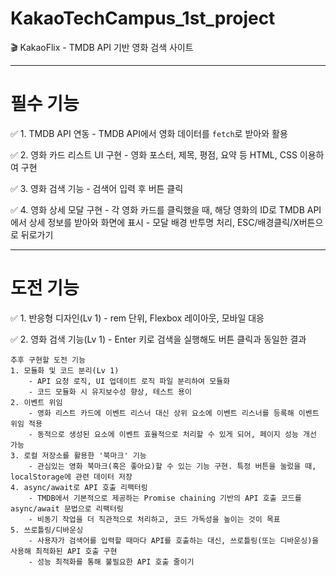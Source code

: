 # KakaoTechCampus_1st_project

🎬 KakaoFlix - TMDB API 기반 영화 검색 사이트

---

# 필수 기능

✅ 1. TMDB API 연동
    - TMDB API에서 영화 데이터를 `fetch`로 받아와 활용
    
✅ 2. 영화 카드 리스트 UI 구현
    - 영화 포스터, 제목, 평점, 요약 등 HTML, CSS 이용하여 구현
    
✅ 3. 영화 검색 기능
    - 검색어 입력 후 버튼 클릭
    
✅ 4. 영화 상세 모달 구현
    - 각 영화 카드를 클릭했을 때, 해당 영화의 ID로 TMDB API에서 상세 정보를 받아와 화면에 표시
    - 모달 배경 반투명 처리, ESC/배경클릭/X버튼으로 뒤로가기

---

# 도전 기능

✅ 1. 반응형 디자인(Lv 1)
    - rem 단위, Flexbox 레이아웃, 모바일 대응
    
✅ 2. 영화 검색 기능(Lv 1)
    - Enter 키로 검색을 실행해도 버튼 클릭과 동일한 결과

    추후 구현할 도전 기능
    1. 모듈화 및 코드 분리(Lv 1)
        - API 요청 로직, UI 업데이트 로직 파일 분리하여 모듈화
        - 코드 모듈화 시 유지보수성 향상, 테스트 용이
    2. 이벤트 위임
        - 영화 리스트 카드에 이벤트 리스너 대신 상위 요소에 이벤트 리스너를 등록해 이벤트 위임 적용
        - 동적으로 생성된 요소에 이벤트 효율적으로 처리할 수 있게 되어, 페이지 성능 개선 가능
    3. 로컬 저장소를 활용한 '북마크' 기능
        - 관심있는 영화 북마크(혹은 좋아요)할 수 있는 기능 구현. 특정 버튼을 눌렀을 때, localStorage에 관련 데이터 저장
    4. async/await로 API 호출 리팩터링
        - TMDB에서 기본적으로 제공하는 Promise chaining 기반의 API 호출 코드를 async/await 문법으로 리팩터링
        - 비동기 작업을 더 직관적으로 처리하고, 코드 가독성을 높이는 것이 목표
    5. 쓰로틀링/디바운싱
        - 사용자가 검색어를 입력할 때마다 API를 호출하는 대신, 쓰로틀링(또는 디바운싱)을 사용해 최적화된 API 호출 구현
        - 성능 최적화를 통해 불필요한 API 호출 줄이기

